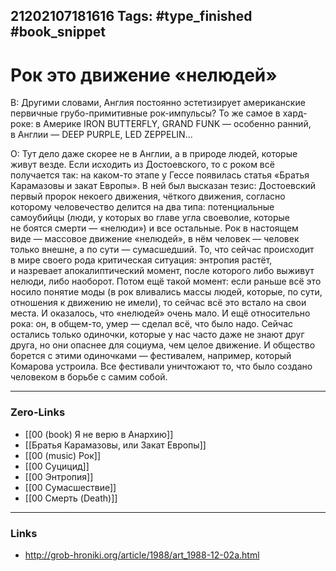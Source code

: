 21202107181616
Tags: #type_finished #book_snippet  
---
# Рок это движение «нелюдей»

В: Другими словами, Англия постоянно эстетизирует американские первичные грубо-примитивные рок-импульсы? То же самое в хард-роке: в Америке IRON BUTTERFLY, GRAND FUNK — особенно ранний, в Англии — DEEP PURPLE, LED ZEPPELIN...  

О: Тут дело даже скорее не в Англии, а в природе людей, которые живут везде. Если исходить из Достоевского, то с роком всё получается так: на каком-то этапе у Гессе появилась статья «Братья Карамазовы и закат Европы». В ней был высказан тезис: Достоевский первый пророк некоего движения, чёткого движения, согласно которому человечество делится на два типа: потенциальные самоубийцы (люди, у которых во главе угла своеволие, которые не боятся смерти — «нелюди») и все остальные. Рок в настоящем виде — массовое движение «нелюдей», в нём человек — человек только внешне, а по сути — сумасшедший. То, что сейчас происходит в мире своего рода критическая ситуация: энтропия растёт, и назревает апокалиптический момент, после которого либо выживут нелюди, либо наоборот. Потом ещё такой момент: если раньше всё это носило понятие моды (в рок вливались массы людей, которые, по сути, отношения к движению не имели), то сейчас всё это встало на свои места. И оказалось, что «нелюдей» очень мало. И ещё относительно рока: он, в общем-то, умер — сделал всё, что было надо. Сейчас остались только одиночки, которые у нас часто даже не знают друг друга, но они опаснее для социума, чем целое движение. И общество борется с этими одиночками — фестивалем, например, который Комарова устроила. Все фестивали уничтожают то, что было создано человеком в борьбе с самим собой.

---
### Zero-Links
- [[00 (book) Я не верю в Анархию]]
- [[Братья Карамазовы, или Закат Европы]]
- [[00 (music) Рок]]
- [[00 Суцицид]]
- [[00 Энтропия]]
- [[00 Сумасшествие]]
- [[00 Смерть (Death)]]
---
### Links
 - http://grob-hroniki.org/article/1988/art_1988-12-02a.html